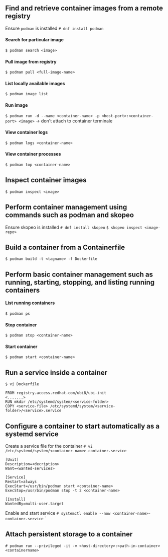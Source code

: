 ## Find and retrieve container images from a remote registry
Ensure `podman` is installed
`# dnf install podman`

#### Search for particular image
`$ podman search <image>`

#### Pull image from registry
`$ podman pull <full-image-name>`

#### List locally available images
`$ podman image list`

#### Run image
`$ podman run -d --name <container-name> -p <host-port>:<container-port> <image>`  -> don't attach to container terminale

#### View container logs
`$ podman logs <container-name>`

#### View container processes
`$ podman top <container-name>`


## Inspect container images
`$ podman inspect <image>`

## Perform container management using commands such as podman and skopeo
Ensure skopeo is installed
`# dnf install skopeo`
`$ skopeo inspect <image-repo>`

## Build a container from a Containerfile
`$ podman build -t <tagname> -f Dockerfile`
## Perform basic container management such as running, starting, stopping, and listing running containers
#### List running containers
`$ podman ps`

#### Stop container
`$ podman stop <container-name>`

#### Start container
`$ podman start <container-name>`

## Run a service inside a container
`$ vi Dockerfile`
```
FROM registry.access.redhat.com/ubi8/ubi-init
<.......>
RUN mkdir /etc/systemd/system/<service-folder> 
COPY <service-file> /etc/systemd/system/<service-folder>/<service>.service

```

## Configure a container to start automatically as a systemd service
Create a service file for the container 
`# vi /etc/systemd/system/<container-name>-container.service`

```
[Unit]
Description=<decription>
Want=<wanted-services>

[Service]
Restart=always
ExecStart=/usr/bin/podman start <container-name>
ExecStop=/usr/bin/podman stop -t 2 <container-name>

[Install]
WantedBy=multi-user.target
```

Enable and start service
`# systemctl enable --now <container-name>-container.service` `

## Attach persistent storage to a container
`# podman run --privileged -it -v <host-directory>:<path-in-container> <containername>`